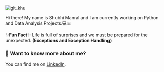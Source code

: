 ![git_khu](https://user-images.githubusercontent.com/64209503/92444824-0dc9a880-f1d1-11ea-9ca9-bd3c2047bdf3.png)

Hi there! My name is Shubhi Manral and I am currently working on Python and Data Analysis Projects.💻📊

✨**Fun Fact**✨ Life is full of surprises and we must be prepared for the unexpected. **(Exceptions and Exception Handling)**

### 💬 Want to know more about me?
You can find me on [LinkedIn](https://www.linkedin.com/in/shubhi-manral).




